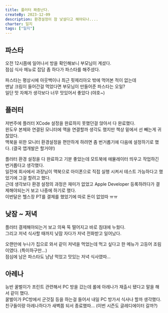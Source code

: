 ```yaml
---
title: 플러터 짜증난다.
createBy: 2023-12-09
description: 환경설정이 참 낯설다고 해야되나....
charter: 일지
tags: ["일지"]
---
```


## 파스타

오전 12시쯤에 일어나서 방을 확인해보니 부모님이 계셨다.  
점심 식사 메뉴로 잡담 좀 하다가 파스타를 해주셨다.

파스타는 평상시에 아웃백이나 최근 핏제리아오 밖에 먹어본 적이 없는데  
맨날 크림이 들어간걸 먹었다면 부모님이 만들어준 파스타는 오일?  
일단 맛 자체가 생각보다 너무 맛있어서 좋았다 (야호~)

## 플러터

저번주에 플러터 XCode 설정을 완료하지 못했던걸 앉아서 다 완료했다.  
윈도우 본체와 연결된 모니터에 맥을 연결할까 생각도 했지만 책상 밑에서 선 빼는게 귀찮았다.  
맥북을 위한 모니터 환경설정을 편안하게 하려면 좀 번거롭기에 다음에 설정하기로 했다. (결국 앱개발은 할거야!)

플러터 환경 설정을 다 완료하고 기분 좋았는데 모트북에 애뮬레이터 띄우고 작업하긴 번거롭다고 생각했다.  
일전에 회사에서 과장님이 맥북으로 아이폰으로 직접 실행 시켜서 테스트 가능하다고 했었기에 그걸 할려고 했다.  
근데 생각보다 환경 설정의 과정은 재미가 없었고 Apple Developer 등록하려다가 결제해야되는거 보고 나중에 하기로 했다.  
이번달은 헬스장 PT를 결제를 했었기에 따로 돈이 없었따 ㅠㅠ

## 낮잠 ~ 저녁

플러터 결제해야되는거 보고 의욕 뚝 떨어지고 바로 침대에 누웠다.  
그리고 저녁 식사할 때까지 낮잠 자다가 저녁 전화받고 일어났다.

오랜만에 누나가 집으로 와서 같이 저녁을 먹었는데 먹고 싶다고 한 메뉴가 고등어 조림이였다. (특이하구만...)  
점심에 남은 파스타도 냠냠 먹었고 맛있는 저녁 식사였따...

## 아레나

능반 꿀벌이가 프린트 관련해서 PC 방을 갔는데 롤에 아레나가 재출시 됐다고 말을 해서 같이 했다.  
꿀벌이가 PC방에서 군것질 등을 하는걸 들어서 내일 PC 방가서 식사나 할까 생각했다.  
친구들이랑 아레나하다가 새벽쯤 되서 종료했따... (이번 시즌도 글레디에이터 갈까?)
